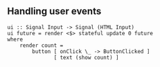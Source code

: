##  Handling user events

    ui :: Signal Input -> Signal (HTML Input)
    ui future = render <$> stateful update 0 future
    where
        render count =
            button [ onClick \_ -> ButtonClicked ]
                   [ text (show count) ]
